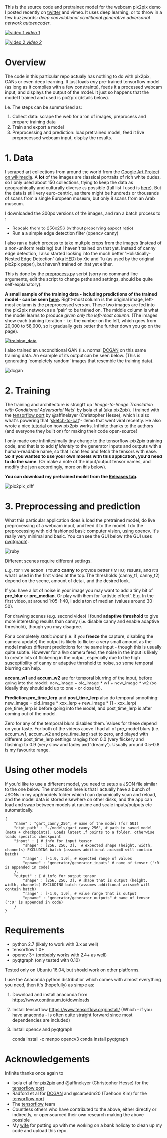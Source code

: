 This is the source code and pretrained model for the webcam pix2pix demo I posted recently on [twitter](https://twitter.com/memotv/status/858397873712623616) and vimeo. It uses deep learning, or to throw in a few buzzwords: *deep convolutional conditional generative adversarial network autoencoder*. 


[![video 1](https://cloud.githubusercontent.com/assets/144230/25585045/9b932e50-2e90-11e7-9bb2-692ef9629f0a.png)
*video 1*
](https://vimeo.com/215339817)

[![video 2](https://cloud.githubusercontent.com/assets/144230/25584635/b67b0bea-2e8e-11e7-8b12-f8356241728b.png)
*video 2*
](https://vimeo.com/215514169)



# Overview
The code in this particular repo actually has nothing to do with pix2pix, GANs or even deep learning. It just loads *any* pre-trained tensorflow model (as long as it complies with a few constraints), feeds it a processed webcam input, and displays the output of the model. It just so happens that the model I trained and used is pix2pix (details below). 

I.e. The steps can be summarised as:

1. Collect data: scrape the web for a ton of images, preprocess and prepare training data
2. Train and export a model
3. Preprocessing and prediction: load pretrained model, feed it live preprocessed webcam input, display the results. 

# 1. Data
I scraped art collections from around the world from the [Google Art Project on wikimedia](https://commons.wikimedia.org/wiki/Category:Google_Art_Project_works_by_collection). A **lot** of the images are classical portraits of rich white dudes, so I only used about 150 collections, trying to keep the data as geographically and culturally diverse as possible (full list I used is [here](./gart_canny_256_info/collections.txt)). But the data is still very euro-centric, as there might be hundreds or thousands of scans from a single European museum, but only 8 scans  from an Arab museum. 

I downloaded the 300px versions of the images, and ran a batch process to :

- Rescale them to 256x256 (without preserving aspect ratio)
- Run a a simple edge detection filter (opencv canny)

I also ran a batch process to take multiple crops from the images (instead of a non-uniform resizing) but I haven't trained on that yet. Instead of canny edge detection, I also started looking into the much better  'Holistically-Nested Edge Detection' (aka [HED](https://github.com/s9xie/hed)) by Xie and Tu (as used by the original pix2pix paper), but haven't trained on that yet either. 

This is done by the [preprocess.py](preprocess.py) script (sorry no command line arguments, edit the script to change paths and settings, should be quite self-explanatory).


**A small sample of the training data - including predictions of the trained model - can be seen [here](http://memo.tv/gart_canny_256_pix2pix/).**
Right-most column is the original image, left-most column is the preprocessed version. These two images are fed into the pix2pix network as a 'pair' to be trained on. The middle column is what the model learns to produce *given only the left-most column*. (The images show each training iteration - i.e. the number on the left, which goes from 20,000 to 58,000, so it gradually gets better the further down you go on the page). 

[![training_data](https://cloud.githubusercontent.com/assets/144230/25617554/bd2f3c16-2f3a-11e7-9e25-75792fbc3380.png)](http://memo.tv/gart_canny_256_pix2pix/)


I also trained an unconditional GAN (i.e. normal [DCGAN](https://github.com/Newmu/dcgan_code) on this same training data. An example of its output can be seen below. (This is generating 'completely random' images that resemble the training data). 

![dcgan](https://cloud.githubusercontent.com/assets/144230/25617262/58c9dc46-2f39-11e7-97b9-d546cc6cc00c.png)


# 2. Training
The training and architecture is straight up '*Image-to-Image Translation with Conditional Adversarial Nets*' by Isola et al (aka [pix2pix](https://phillipi.github.io/pix2pix/)). I trained with the [tensorflow port](https://github.com/affinelayer/pix2pix-tensorflow) by @affinelayer (Christopher Hesse), which is also what's powering that '[sketch-to-cat](https://affinelayer.com/pixsrv/)'- demo that went viral recently. He also wrote a nice [tutorial](https://affinelayer.com/pix2pix/) on how pix2pix works. Infinite thanks to the authors (and everyone they built on) for making their code open-source!

I only made one infinitesimally tiny change to the tensorflow-pix2pix training code, and that is to add *tf.Identity* to the generator inputs and outputs with a human-readable name, so that I can feed and fetch the tensors with ease. **So if you wanted to use your own models with this application, you'd need to do the same**. (Or make a note of the input/output tensor names, and modify the json accordingly, more on this below). 

**You can download my pretrained model from the [Releases tab](https://github.com/memo/webcam-pix2pix-tensorflow/releases).**

![pix2pix_diff](https://cloud.githubusercontent.com/assets/144230/25583118/4e4f9794-2e88-11e7-8762-889e4113d0b8.png)

# 3. Preprocessing and prediction
What this particular application does is load the pretrained model, do live preprocessing of a webcam input, and feed it to the model. I do the preprocessing with old fashioned basic computer vision, using opencv. It's really very minimal and basic. You can see the GUI below (the GUI uses [pyqtgraph](http://www.pyqtgraph.org/)).

![ruby](https://cloud.githubusercontent.com/assets/144230/25586317/b3f4e65e-2e96-11e7-809d-5a6296d2ed64.png)

Different scenes require different settings.

E.g. for 'live action' I found **canny** to provide better (IMHO) results, and it's what I used in the first video at the top. The thresholds (canny_t1, canny_t2) depend on the scene, amount of detail, and the desired look. 

If you have a lot of noise in your image you may want to add a tiny bit of **pre_blur** or **pre_median**. Or play with them for 'artistic effect'. E.g. In the first video, at around 1:05-1:40, I add a ton of median (values around 30-50).

For drawing scenes (e.g. second video) I found **adaptive threshold** to give more interesting results than canny (i.e. disable canny and enable adaptive threshold), though you may disagree. 

For a completely *static input* (i.e. if you **freeze** the capture, disabling the camera update) the output is likely to flicker a very small amount as the model makes different predictions for the same input - though this is usually quite subtle. However for a *live* camera feed, the noise in the input is likely to create lots of flickering in the output, especially due to the high susceptibility of canny or adaptive threshold to noise, so some temporal blurring can help. 

**accum_w1** and **accum_w2** are for temporal blurring of the input, before going into the model:
new_image = old_image * w1 + new_image * w2 (so ideally they should add up to one - or close to). 

**Prediction.pre_time_lerp** and **post_time_lerp** also do temporal smoothing:
new_image = old_image * xxx_lerp + new_image * (1 - xxx_lerp)
pre_time_lerp is before going into the model, and post_time_lerp is after coming out of the model. 

Zero for any of the temporal blurs disables them. Values for these depend on your taste. For both of the videos above I had all of pre_model blurs (i.e. accum_w1, accum_w2 and pre_time_lerp)  set to zero, and played with different post_time_lerp settings ranging from 0.0 (very flickery and flashing) to 0.9 (very slow and fadey and 'dreamy'). Usually around 0.5-0.8 is my favourite range. 

# Using other models
If you'd like to use a different model, you need to setup a JSON file similar to the one below. 
The motivation here is that I actually have a bunch of JSONs in my app/models folder which I can dynamically scan and reload, and the model data is stored elsewhere on other disks, and the app can load and swap between models at runtime and scale inputs/outputs etc automatically. 

	{
		"name" : "gart_canny_256", # name of the model (for GUI)
		"ckpt_path" : "./models/gart_canny_256", # path to saved model (meta + checkpoints). Loads latest if points to a folder, otherwise loads specific checkpoint
		"input" : { # info for input tensor
			"shape" : [256, 256, 3],  # expected shape (height, width, channels) EXCLUDING batch (assumes additional axis==0 will contain batch)
			"range" : [-1.0, 1.0], # expected range of values 
			"opname" : "generator/generator_inputs" # name of tensor (':0' is appended in code)
		},
		"output" : { # info for output tensor
			"shape" : [256, 256, 3], # shape that is output (height, width, channels) EXCLUDING batch (assumes additional axis==0 will contain batch)
			"range" : [-1.0, 1.0], # value range that is output
			"opname" : "generator/generator_outputs" # name of tensor (':0' is appended in code)
		}
	}


# Requirements
- python 2.7 (likely to work with 3.x as well)
- tensorflow 1.0+
- opencv 3+ (probably works with 2.4+ as well)
- pyqtgraph (only tested with 0.10)

Tested only on Ubuntu 16.04, but should work on other platforms. 

I use the Anaconda python distribution which comes with almost everything you need, then it's (hopefully) as simple as:
1. Download and install anaconda from https://www.continuum.io/downloads
2. Install tensorflow https://www.tensorflow.org/install/ (Which - if you have anaconda - is often quite straight forward since most dependencies are included)
3. Install opencv and pyqtgraph

	conda install -c menpo opencv3
	conda install pyqtgraph
    
    
    
# Acknowledgements
Infinite thanks once again to

* Isola et al for [pix2pix](https://phillipi.github.io/pix2pix/) and @affinelayer (Christopher Hesse) for the [tensorflow port](https://github.com/affinelayer/pix2pix-tensorflow)
* Radford et al for [DCGAN](https://github.com/Newmu/dcgan_code) and @carpedm20 (Taehoon Kim) for the [tensorflow port](https://github.com/carpedm20/DCGAN-tensorflow)
* The [tensorflow](https://www.tensorflow.org/) team
* Countless others who have contributed to the above, either directly or indirectly, or opensourced their own research making the above possible
* My [wife](http://janelaurie.com/) for putting up with me working on a bank holiday to clean up my code and upload this repo. 